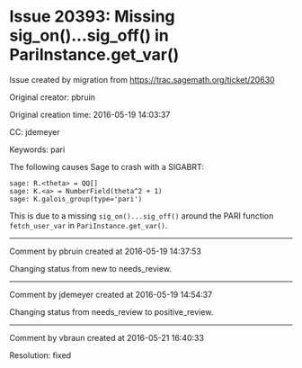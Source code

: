 # Issue 20393: Missing sig_on()...sig_off() in PariInstance.get_var()

Issue created by migration from https://trac.sagemath.org/ticket/20630

Original creator: pbruin

Original creation time: 2016-05-19 14:03:37

CC:  jdemeyer

Keywords: pari

The following causes Sage to crash with a SIGABRT:

```
sage: R.<theta> = QQ[]
sage: K.<a> = NumberField(theta^2 + 1)
sage: K.galois_group(type='pari')
```

This is due to a missing `sig_on()...sig_off()` around the PARI function `fetch_user_var` in `PariInstance.get_var()`.


---

Comment by pbruin created at 2016-05-19 14:37:53

Changing status from new to needs_review.


---

Comment by jdemeyer created at 2016-05-19 14:54:37

Changing status from needs_review to positive_review.


---

Comment by vbraun created at 2016-05-21 16:40:33

Resolution: fixed
